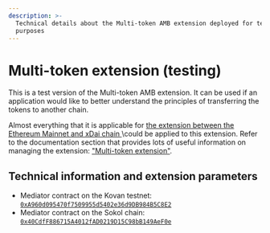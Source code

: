 ```yaml
---
description: >-
  Technical details about the Multi-token AMB extension deployed for testing
  purposes
---
```


# Multi-token extension \(testing\)

This is a test version of the Multi-token AMB extension. It can be used if an application would like to better understand the principles of transferring the tokens to another chain.

Almost everything that it is applicable for [the extension between the Ethereum Mainnet and xDai chain ](../eth-xdai-amb/multi-token-extension/)\could be applied to this extension. Refer to the documentation section that provides lots of useful information on managing the extension: ["Multi-token extension"](https://docs.tokenbridge.net/eth-xdai-amb-bridge/multi-token-extension).

## Technical information and extension parameters

* Mediator contract on the Kovan testnet: [`0xA960d095470f7509955d5402e36d9DB984B5C8E2`](https://kovan.etherscan.io/address/0xA960d095470f7509955d5402e36d9DB984B5C8E2)
* Mediator contract on the Sokol chain: [`0x40CdfF886715A4012fAD0219D15C98bB149AeF0e`](https://blockscout.com/poa/sokol/address/0x40CdfF886715A4012fAD0219D15C98bB149AeF0e/)

